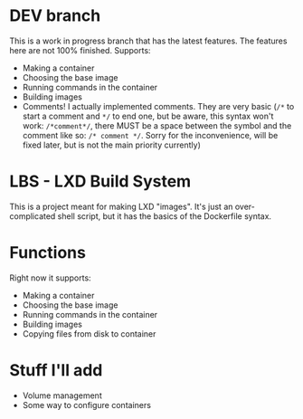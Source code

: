 # DEV branch
This is a work in progress branch that has the latest features. The features here are not 100% finished.
Supports:
- Making a container
- Choosing the base image
- Running commands in the container
- Building images
- Comments! I actually implemented comments. They are very basic (`/*` to start a comment and `*/` to end one, but be aware, this syntax won't work: `/*comment*/`, there MUST be a space between the symbol and the comment like so: `/* comment */`. Sorry for the inconvenience, will be fixed later, but is not the main priority currently) 

# LBS - LXD Build System
This is a project meant for making LXD "images". It's just an over-complicated shell script, but it has the basics of the Dockerfile syntax.
# Functions
Right now it supports:
- Making a container
- Choosing the base image
- Running commands in the container
- Building images
- Copying files from disk to container
# Stuff I'll add
- Volume management
- Some way to configure containers
